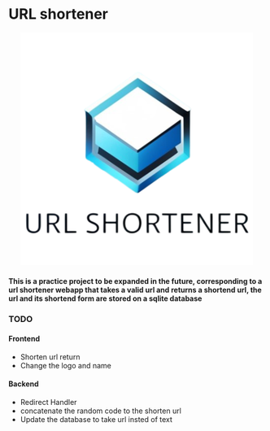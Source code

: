 # URL shortener
<p align="center">
    <img src="/UI/Images/logo.png" alt="URL shortener logo">
</p>

#### This is a practice project to be expanded in the future, corresponding to a url shortener webapp that takes a valid url and returns a shortend url, the url and its shortend form are stored on a sqlite database

### TODO
#### Frontend
- Shorten url return
- Change the logo and name
#### Backend
- Redirect Handler
- concatenate the random code to the shorten url
- Update the database to take url insted of text
